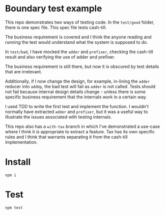 # Boundary test example

This repo demonstrates two ways of testing code. In the `test/good` folder, there is one spec file. This spec file tests cash-till.

The business requirement is covered and I think the anyone reading and running the test would understand what the system is supposed to do.

In `test/bad`, I have mocked the `adder` and `prefixer`, checking the cash-till result and also verifying the use of adder and prefixer.

The business requirement is still there, but now it is obscured by test details that are irrelevant.

Additionally, if I now change the design, for example, in-lining the `adder` reducer into `addUp`, the bad test will fail as `adder` is not called. Tests should not fail because internal design details change - unless there is some specific business requirement that the internals work in a certain way.

I used TDD to write the first test and implement the function. I wouldn't normally have extracted `adder` and `prefixer`, but it was a useful way to illustrate the issues associated with testing internals. 

This repo also has a `with-tax` branch in which I've demonstrated a use-case where I think it _is_ appropriate to extract a feature. Tax has its own specific rules and I think that warrants separating it from the cash-till implementation. 

# Install

`npm i`

# Test

`npm test`
